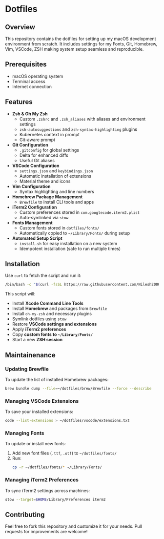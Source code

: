 # Dotfiles

## Overview
This repository contains the dotfiles for setting up my macOS development environment from scratch. It includes settings for my Fonts, Git, Homebrew, Vim, VSCode, ZSH making system setup seamless and reproducible.

## Prerequisites
- macOS operating system
- Terminal access
- Internet connection

## Features
- **Zsh & Oh My Zsh**
  - Custom `.zshrc` and `.zsh_aliases` with aliases and environment settings
  - `zsh-autosuggestions` and `zsh-syntax-highlighting` plugins
  - Kubernetes context in prompt
  - Git-aware prompt
- **Git Configuration**
  - `.gitconfig` for global settings
  - Delta for enhanced diffs
  - Useful Git aliases
- **VSCode Configuration**
  - `settings.json` and `keybindings.json`
  - Automatic installation of extensions
  - Material theme and icons
- **Vim Configuration**
  - Syntax highlighting and line numbers
- **Homebrew Package Management**
  - `Brewfile` to install CLI tools and apps
- **iTerm2 Configuration**
  - Custom preferences stored in `com.googlecode.iterm2.plist`
  - Auto-symlinked via `stow`
- **Fonts Management**
  - Custom fonts stored in `dotfiles/fonts/`
  - Automatically copied to `~/Library/Fonts/` during setup
- **Automated Setup Script**
  - `install.sh` for easy installation on a new system
  - Idempotent installation (safe to run multiple times)

## Installation
Use `curl` to fetch the script and run it:
```sh
/bin/bash -c "$(curl -fsSL https://raw.githubusercontent.com/Nilesh2000/dotfiles/main/install.sh)"
```

This script will:
- Install **Xcode Command Line Tools**
- Install **Homebrew** and packages from `Brewfile`
- Install `oh-my-zsh` and necessary plugins
- Symlink dotfiles using `stow`
- Restore **VSCode settings and extensions**
- Apply **iTerm2 preferences**
- Copy **custom fonts to `~/Library/Fonts/`**
- Start a new **ZSH session**

## Maintainenance
### Updating Brewfile
To update the list of installed Homebrew packages:
```sh
brew bundle dump --file=~/dotfiles/brew/Brewfile --force --describe
```

### Managing VSCode Extensions
To save your installed extensions:
```sh
code --list-extensions > ~/dotfiles/vscode/extensions.txt
```

### Managing Fonts
To update or install new fonts:
1. Add new font files (`.ttf`, `.otf`) to `~/dotfiles/fonts/`
2. Run:
   ```sh
   cp -r ~/dotfiles/fonts/* ~/Library/Fonts/
   ```

### Managing iTerm2 Preferences
To sync iTerm2 settings across machines:
```sh
stow --target=$HOME/Library/Preferences iterm2
```

## Contributing
Feel free to fork this repository and customize it for your needs. Pull requests for improvements are welcome!


